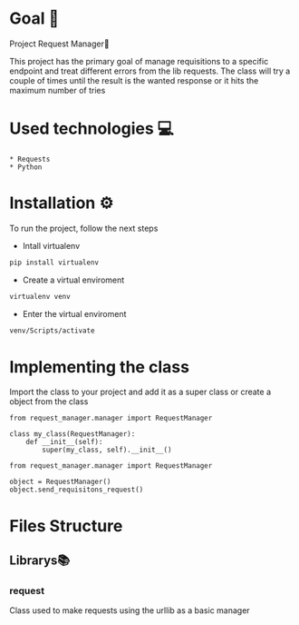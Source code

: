 # Goal 🎯
Project Request Manager🚀 

This project has the primary goal of manage requisitions to a specific endpoint and treat different errors from the lib requests.
The class will try a couple of times until the result is the wanted response or it hits the maximum number of tries

# Used technologies 💻
    * Requests
    * Python

# Installation ⚙
To run the project, follow the next steps

  * Intall virtualenv
  ```sh
  pip install virtualenv
  ```
  * Create a virtual enviroment
  ```sh
  virtualenv venv 
  ```

  * Enter the virtual enviroment
  ```sh
  venv/Scripts/activate
  ```

# Implementing the class


Import the class to your project and add it as a super class or create a object from the class

```
from request_manager.manager import RequestManager

class my_class(RequestManager):
    def __init__(self):
        super(my_class, self).__init__()
```

```
from request_manager.manager import RequestManager

object = RequestManager()
object.send_requisitons_request()
```

# Files Structure

## Librarys📚

### **request**
Class used to make requests using the urllib as a basic manager
